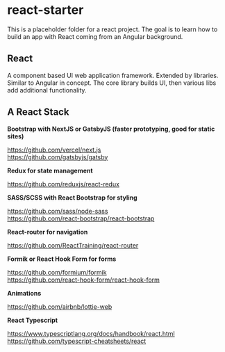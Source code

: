 # react-starter
This is a placeholder folder for a react project. The goal is to learn how to build an app with React coming from an Angular background.

## React

A component based UI web application framework. Extended by libraries. Similar to Angular in concept. The core library builds UI, then various libs add additional functionality.

## A React Stack

**Bootstrap with NextJS or GatsbyJS (faster prototyping, good for static sites)**

https://github.com/vercel/next.js  
https://github.com/gatsbyjs/gatsby  

**Redux for state management**

https://github.com/reduxjs/react-redux

**SASS/SCSS with React Bootstrap for styling**

https://github.com/sass/node-sass  
https://github.com/react-bootstrap/react-bootstrap

**React-router for navigation**

https://github.com/ReactTraining/react-router

**Formik or React Hook Form for forms**

https://github.com/formium/formik  
https://github.com/react-hook-form/react-hook-form

**Animations**

https://github.com/airbnb/lottie-web

**React Typescript**

https://www.typescriptlang.org/docs/handbook/react.html  
https://github.com/typescript-cheatsheets/react

